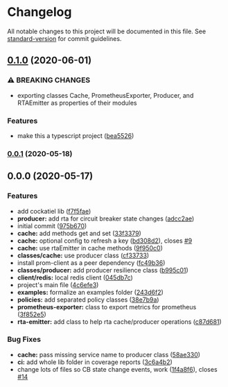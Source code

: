 # Changelog

All notable changes to this project will be documented in this file. See [standard-version](https://github.com/conventional-changelog/standard-version) for commit guidelines.

## [0.1.0](https://github.com/joao-fontenele/stable-cache/compare/v0.0.1...v0.1.0) (2020-06-01)


### ⚠ BREAKING CHANGES

* exporting classes Cache, PrometheusExporter, Producer, and
  RTAEmitter as properties of their modules

### Features

* make this a typescript project ([bea5526](https://github.com/joao-fontenele/stable-cache/commit/bea55262dfc37f022265e513f592af896fb429fa))

### [0.0.1](https://github.com/joao-fontenele/stable-cache/compare/v0.0.0...v0.0.1) (2020-05-18)

## 0.0.0 (2020-05-17)


### Features

* add cockatiel lib ([f7f5fae](https://github.com/joao-fontenele/stable-cache/commit/f7f5fae6d8d3b7aa16226b31725eee79c3118bde))
* **producer:** add rta for circuit breaker state changes ([adcc2ae](https://github.com/joao-fontenele/stable-cache/commit/adcc2ae2768b5789bf0c352a76566245628ac947))
* initial commit ([975b670](https://github.com/joao-fontenele/stable-cache/commit/975b670461c813f5ebd6bc1313488bbcc09a07ba))
* **cache:** add methods get and set ([33f3379](https://github.com/joao-fontenele/stable-cache/commit/33f33799241108579da6d41c39a2c7f6a7c85417))
* **cache:** optional config to refresh a key ([bd308d2](https://github.com/joao-fontenele/stable-cache/commit/bd308d22e3024e7dbfe630d21f4edfbb9d96e2b9)), closes [#9](https://github.com/joao-fontenele/stable-cache/issues/9)
* **cache:** use rtaEmitter in cache methods ([9f950c0](https://github.com/joao-fontenele/stable-cache/commit/9f950c0b8cd52845ca9e3e5dcacc9076b249861f))
* **classes/cache:** use producer class ([cf33733](https://github.com/joao-fontenele/stable-cache/commit/cf3373369eb522660a8873b3a15b5a4bc1757936))
* install prom-client as a peer dependency ([fc49b36](https://github.com/joao-fontenele/stable-cache/commit/fc49b36a5f50cc5ad03cc9ed1e82618c36eabd61))
* **classes/producer:** add producer resilience class ([b995c01](https://github.com/joao-fontenele/stable-cache/commit/b995c018cf99f02ace68c011bb5b2b6e9af770f9))
* **client/redis:** local redis client ([045db7c](https://github.com/joao-fontenele/stable-cache/commit/045db7ca7db623964de1f46bb7c530127a20db28))
* project's main file ([4c6efe3](https://github.com/joao-fontenele/stable-cache/commit/4c6efe379db0a61daa7e5048f6603f300be9d576))
* **examples:** formalize an examples folder ([243d6f2](https://github.com/joao-fontenele/stable-cache/commit/243d6f2306c43a3f0fadcb9751bf9f1cbfd5425d))
* **policies:** add separated policy classes ([38e7b9a](https://github.com/joao-fontenele/stable-cache/commit/38e7b9a5a0f237b69346a80b9c20f94d6488ed0c))
* **prometheus-exporter:** class to export metrics for prometheus ([3f852e5](https://github.com/joao-fontenele/stable-cache/commit/3f852e577f70eea05c9c22de13f67964f7f49485))
* **rta-emitter:** add class to help rta cache/producer operations ([c87d681](https://github.com/joao-fontenele/stable-cache/commit/c87d681bdfc9c8273483313c36d2bf32286cc86d))


### Bug Fixes

* **cache:** pass missing service name to producer class ([58ae330](https://github.com/joao-fontenele/stable-cache/commit/58ae3304fedcc4f688af921fcdae8f0c6f4ad62d))
* **ci:** add whole lib folder in coverage reports ([3c6a4b2](https://github.com/joao-fontenele/stable-cache/commit/3c6a4b28df4df6e58b0eb6eb66dd5d9839499d3a))
* change lots of files so CB state change events, work ([1f4a8f6](https://github.com/joao-fontenele/stable-cache/commit/1f4a8f6a982d36e0c1e2180f8554b2f352c62505)), closes [#14](https://github.com/joao-fontenele/stable-cache/issues/14)
